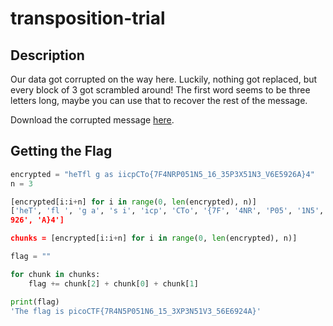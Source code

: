 # transposition-trial

## Description
Our data got corrupted on the way here. Luckily, nothing got replaced, but every block of 3 got scrambled around! The first word seems to be three letters long, maybe you can use that to recover the rest of the message.

Download the corrupted message [here](https://artifacts.picoctf.net/c/456/message.txt).

## Getting the Flag

```python
encrypted = "heTfl g as iicpCTo{7F4NRP051N5_16_35P3X51N3_V6E5926A}4"
n = 3

[encrypted[i:i+n] for i in range(0, len(encrypted), n)]
['heT', 'fl ', 'g a', 's i', 'icp', 'CTo', '{7F', '4NR', 'P05', '1N5', '_16', '_35', 'P3X', '51N', '3_V', '6E5', '
926', 'A}4']

chunks = [encrypted[i:i+n] for i in range(0, len(encrypted), n)]

flag = ""

for chunk in chunks:
    flag += chunk[2] + chunk[0] + chunk[1]

print(flag)
'The flag is picoCTF{7R4N5P051N6_15_3XP3N51V3_56E6924A}'
```